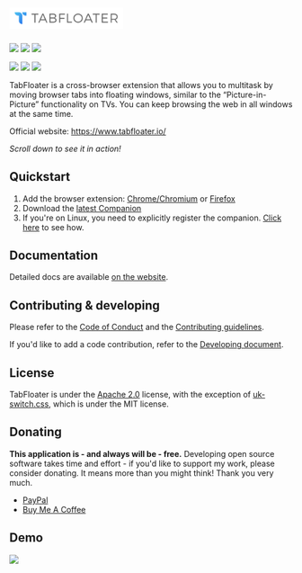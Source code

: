# <img src="resources/design/Logo.svg" width="40%">
[<img src="https://img.shields.io/chrome-web-store/v/iojgbjjdoanmhcmmihbapiejfbbadhjd">](#)
[<img src="https://img.shields.io/chrome-web-store/users/iojgbjjdoanmhcmmihbapiejfbbadhjd">](#)
[<img src="https://img.shields.io/chrome-web-store/stars/iojgbjjdoanmhcmmihbapiejfbbadhjd">](#)

[<img src="https://img.shields.io/amo/v/tabfloater@tabfloater.io">](#)
[<img src="https://img.shields.io/amo/users/tabfloater@tabfloater.io">](#)
[<img src="https://img.shields.io/amo/stars/tabfloater@tabfloater.io">](#)

TabFloater is a cross-browser extension that allows you to multitask by moving browser tabs into floating windows, similar to the “Picture-in-Picture” functionality on TVs. You can keep browsing the web in all windows at the same time.

Official website: https://www.tabfloater.io/

*Scroll down to see it in action!*

## Quickstart

 1. Add the browser extension: [Chrome/Chromium](#) or [Firefox](#)
 1. Download the [latest Companion](https://github.com/tabfloater/tabfloater/releases/latest)
 1. If you're on Linux, you need to explicitly register the companion. [Click here](https://www.tabfloater.io/documentation#how-do-i-set-up-the-companion-on-linux) to see how.

## Documentation

Detailed docs are available [on the website](https://www.tabfloater.io/documentation).

## Contributing & developing

Please refer to the [Code of Conduct](docs/CODE_OF_CONDUCT.md) and the [Contributing guidelines](docs/CONTRIBUTING.md).

If you'd like to add a code contribution, refer to the [Developing document](docs/DEVELOPING.md).

## License

TabFloater is under the [Apache 2.0](https://github.com/tabfloater/tabfloater/blob/master/LICENSE) license, with the exception of [uk-switch.css](https://github.com/tabfloater/tabfloater/blob/master/extension/src/css/uk-switch.css), which is under the MIT license.

## Donating

**This application is - and always will be - free.** Developing open source software takes time and effort - if you'd like to support my work, please consider donating. It means more than you might think! Thank you very much.

 * [PayPal](https://www.paypal.com/donate?hosted_button_id=8E2GR6WXHNY48)
 * [Buy Me A Coffee](https://www.buymeacoffee.com/ba32107)

## Demo

<img src="resources/images/demo.gif">
